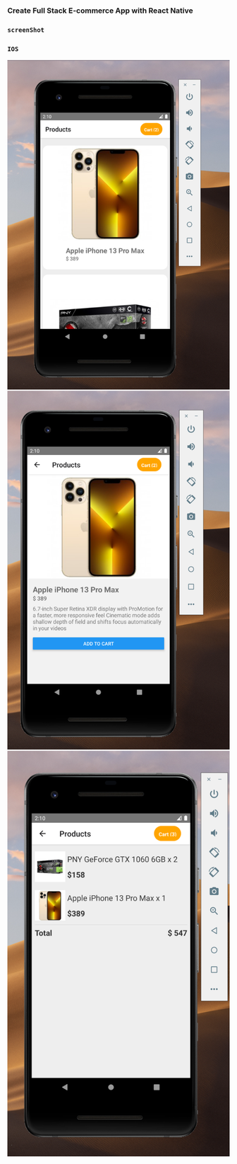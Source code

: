 

### Create Full Stack E-commerce App with React Native




### `screenShot`

### `IOS`
<img src="./1.png">
<img src="./2.png">
<img src="./3.png"/>
